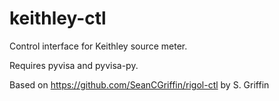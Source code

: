 # keithley-ctl
Control interface for Keithley source meter. 

Requires pyvisa and pyvisa-py. 

Based on https://github.com/SeanCGriffin/rigol-ctl by S. Griffin
